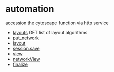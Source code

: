 ﻿# automation

accession the cytoscape function via http service

+ [layouts](automation/layouts.1) GET list of layout algorithms
+ [put_network](automation/put_network.1) 
+ [layout](automation/layout.1) 
+ [session.save](automation/session.save.1) 
+ [view](automation/view.1) 
+ [networkView](automation/networkView.1) 
+ [finalize](automation/finalize.1) 
